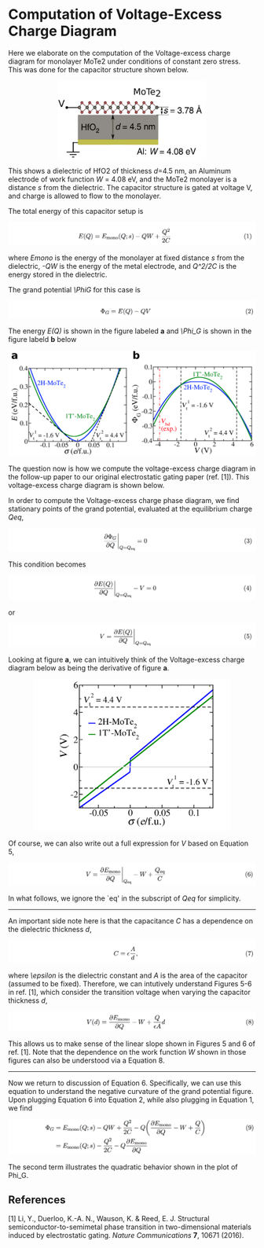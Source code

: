 # Computation of Voltage-Excess Charge Diagram

Here we elaborate on the computation of the Voltage-excess
charge diagram for monolayer MoTe2 under conditions of constant
zero stress. This was done for the capacitor structure shown below.

<center><img src="pics/fig1.png" width="300px" align="middle"></center>


This shows a dielectric of HfO2 of thickness _d_=4.5 nm,
an Aluminum electrode of work function _W_ = 4.08 eV, and the MoTe2
monolayer is a distance _s_ from the dielectric. The capacitor
structure is gated at voltage V, and charge is allowed to flow to
the monolayer.

The total energy of this capacitor setup is

![](pics/eq1.png)

where _Emono_ is the energy of the monolayer at fixed
distance _s_ from the dielectric, _-QW_ is the energy of the metal
electrode, and _Q^2/2C_ is the energy stored in the dielectric.

The grand potential _\PhiG_ for this case is

![](pics/eq2.png)

The energy _E(Q)_ is shown in the figure labeled **a** and _\Phi_G_ is shown in the figure labeld **b** below

<center><img src="pics/fig2.png" width=600px></center>

The question now is how we compute the voltage-excess charge diagram
in the follow-up paper to our original electrostatic gating paper
(ref. [1]). This voltage-excess charge diagram is shown below.

In order to compute the Voltage-excess charge phase diagram, we find
stationary points of the grand potential, evaluated at the equilibrium
charge _Qeq_,

![](pics/eq3.png)

This condition becomes

![](pics/eq4.png)

or

![](pics/eq5.png)

Looking at figure **a**, we can intuitively think of the
Voltage-excess charge diagram below as being the
derivative of figure **a**.

<center><img src="pics/fig3.png" width=400px></center>

Of course, we can also write out a full expression for _V_ based on
Equation 5,

![](pics/eq6.png)

In what follows, we ignore the `eq' in the subscript of _Qeq_ for simplicity.

___

An important side note here is that the capacitance _C_ has a
dependence on the dielectric thickness _d_,

![](pics/eq7.png)

where _\epsilon_ is the dielectric constant and _A_ is the area of the
capacitor (assumed to be fixed). Therefore, we can intutively
understand Figures 5-6 in ref. [1], which consider the
transition voltage when varying the capacitor thickness _d_,

![](pics/eq8.png)

This allows us to make sense of the linear slope shown in Figures 5
and 6 of ref. [1]. Note that the dependence on the work function
_W_ shown in those figures can also be understood via a
Equation 8.

___

Now we return to discussion of Equation 6. Specifically, we
can use this equation to understand the negative curvature of the
grand potential figure. Upon plugging
Equation 6 into Equation 2, while also plugging
in Equation 1, we find

![](pics/eq9.png)

The second term illustrates the quadratic behavior shown in the plot of Phi_G.


## References
[1] Li, Y., Duerloo, K.-A. N., Wauson, K. & Reed, E. J. Structural
semiconductor-to-semimetal phase transition in two-dimensional
materials induced by electrostatic gating. _Nature Communications_
**7**, 10671 (2016).
